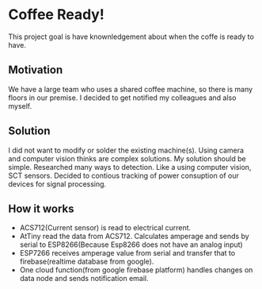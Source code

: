 # Coffee Ready!
This project goal is have knownledgement about when the coffe is ready to have.

## Motivation
We have a large team who uses a shared coffee machine, so there is many floors in our premise. I decided to get notified my colleagues and also myself.

## Solution
I did not want to modify or solder the existing machine(s). Using camera and computer vision thinks are complex solutions. My solution should be simple. 
Researched many ways to detection. Like a using computer vision, SCT sensors. Decided to contious tracking of power consuption of our devices for signal processing.

## How it works
- ACS712(Current sensor) is read to electrical current.
- AtTiny read the data from ACS712. Calculates amperage and sends by serial to ESP8266(Because Esp8266 does not have an analog input)
- ESP7266 receives amperage value from serial and transfer that to firebase(realtime database from google).
- One cloud function(from google firebase platform) handles changes on data node and sends notification email.
